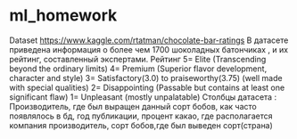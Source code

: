 # ml_homework
Dataset https://www.kaggle.com/rtatman/chocolate-bar-ratings
В датасете приведена информация о более чем 1700 шоколадных батончиках , и их рейтинг, составленный экспертами.
Рейтинг 
5= Elite (Transcending beyond the ordinary limits)
4= Premium (Superior flavor development, character and style)
3= Satisfactory(3.0) to praiseworthy(3.75) (well made with special qualities)
2= Disappointing (Passable but contains at least one significant flaw)
1= Unpleasant (mostly unpalatable)
Столбцы датасета : Производитель, где был выращен данный сорт бобов, как часто появлялось в бд, год публикации, процент какао, где располагается компания производитель, сорт бобов,где был выведен сорт(страна)
